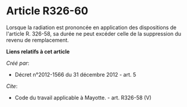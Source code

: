 # Article R326-60

Lorsque la radiation est prononcée en application des dispositions de l'article R. 326-58, sa durée ne peut excéder celle de
la suppression du revenu de remplacement.

**Liens relatifs à cet article**

_Créé par_:

  - Décret n°2012-1566 du 31 décembre 2012 - art. 5

_Cite_:

  - Code du travail applicable à Mayotte. - art. R326-58 (V)
